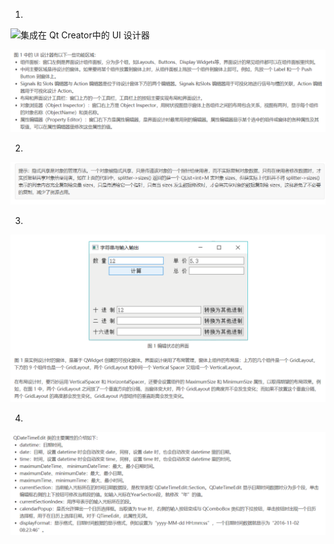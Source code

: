 1. 

![集成在 Qt Creator中的 UI 设计器](http://c.biancheng.net/uploads/allimg/181229/2-1Q22910293MB.gif)

![image-20201018183326867](qt.assets/image-20201018183326867.png)

2. 

![image-20201019162138564](qt.assets/image-20201019162138564.png)

3. 

![image-20201019164142148](qt.assets/image-20201019164142148.png)

4.

![image-20201019185240979](qt.assets/image-20201019185240979.png)